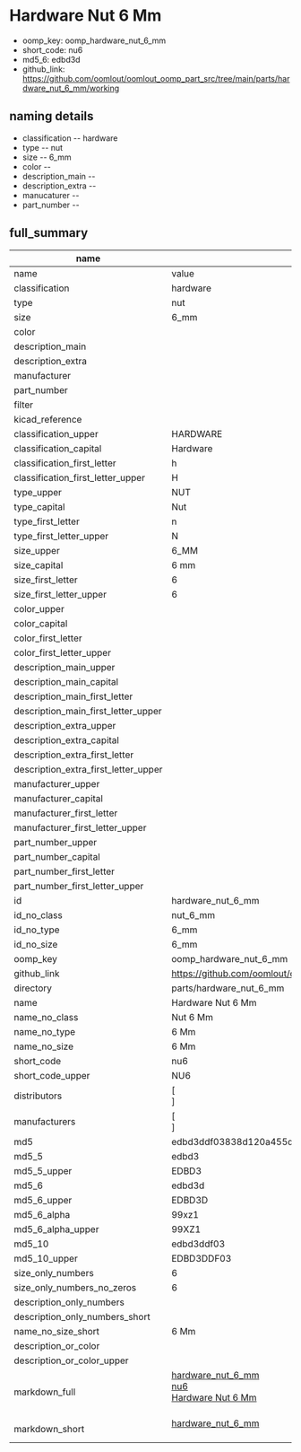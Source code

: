 # Hardware Nut 6 Mm

  
* oomp_key: oomp_hardware_nut_6_mm 
* short_code: nu6
* md5_6: edbd3d  
* github_link: https://github.com/oomlout/oomlout_oomp_part_src/tree/main/parts/hardware_nut_6_mm/working  
## naming details
* classification -- hardware
* type -- nut
* size -- 6_mm
* color -- 
* description_main -- 
* description_extra -- 
* manucaturer -- 
* part_number -- 





## full_summary
| name | value | 
| --- | --- | 
| name | value | 
| classification | hardware | 
| type | nut | 
| size | 6_mm | 
| color |  | 
| description_main |  | 
| description_extra |  | 
| manufacturer |  | 
| part_number |  | 
| filter |  | 
| kicad_reference |  | 
| classification_upper | HARDWARE | 
| classification_capital | Hardware | 
| classification_first_letter | h | 
| classification_first_letter_upper | H | 
| type_upper | NUT | 
| type_capital | Nut | 
| type_first_letter | n | 
| type_first_letter_upper | N | 
| size_upper | 6_MM | 
| size_capital | 6 mm | 
| size_first_letter | 6 | 
| size_first_letter_upper | 6 | 
| color_upper |  | 
| color_capital |  | 
| color_first_letter |  | 
| color_first_letter_upper |  | 
| description_main_upper |  | 
| description_main_capital |  | 
| description_main_first_letter |  | 
| description_main_first_letter_upper |  | 
| description_extra_upper |  | 
| description_extra_capital |  | 
| description_extra_first_letter |  | 
| description_extra_first_letter_upper |  | 
| manufacturer_upper |  | 
| manufacturer_capital |  | 
| manufacturer_first_letter |  | 
| manufacturer_first_letter_upper |  | 
| part_number_upper |  | 
| part_number_capital |  | 
| part_number_first_letter |  | 
| part_number_first_letter_upper |  | 
| id | hardware_nut_6_mm | 
| id_no_class | nut_6_mm | 
| id_no_type | 6_mm | 
| id_no_size | 6_mm | 
| oomp_key | oomp_hardware_nut_6_mm | 
| github_link | https://github.com/oomlout/oomlout_oomp_part_src/tree/main/parts/hardware_nut_6_mm/working | 
| directory | parts/hardware_nut_6_mm | 
| name | Hardware Nut 6 Mm | 
| name_no_class | Nut 6 Mm | 
| name_no_type | 6 Mm | 
| name_no_size | 6 Mm | 
| short_code | nu6 | 
| short_code_upper | NU6 | 
| distributors | [<br>] | 
| manufacturers | [<br>] | 
| md5 | edbd3ddf03838d120a455d8d814a337d | 
| md5_5 | edbd3 | 
| md5_5_upper | EDBD3 | 
| md5_6 | edbd3d | 
| md5_6_upper | EDBD3D | 
| md5_6_alpha | 99xz1 | 
| md5_6_alpha_upper | 99XZ1 | 
| md5_10 | edbd3ddf03 | 
| md5_10_upper | EDBD3DDF03 | 
| size_only_numbers | 6 | 
| size_only_numbers_no_zeros | 6 | 
| description_only_numbers |  | 
| description_only_numbers_short |   | 
| name_no_size_short | 6 Mm | 
| description_or_color |   | 
| description_or_color_upper |   | 
| markdown_full | [hardware_nut_6_mm](https://github.com/oomlout/oomlout_oomp_part_src/tree/main/parts/hardware_nut_6_mm/working)<br>[nu6](https://github.com/oomlout/oomlout_oomp_part_src/tree/main/parts/hardware_nut_6_mm/working)<br>[Hardware Nut 6 Mm](https://github.com/oomlout/oomlout_oomp_part_src/tree/main/parts/hardware_nut_6_mm/working)<br><br> | 
| markdown_short | [hardware_nut_6_mm](https://github.com/oomlout/oomlout_oomp_part_src/tree/main/parts/hardware_nut_6_mm/working)<br><br> | 
